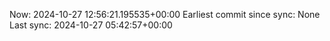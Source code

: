Now: 2024-10-27 12:56:21.195535+00:00 Earliest commit since sync: None Last sync: 2024-10-27 05:42:57+00:00

